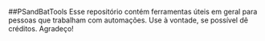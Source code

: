 ##PSandBatTools
Esse repositório contém ferramentas úteis em geral para pessoas que trabalham com automações.
Use à vontade, se possível dê créditos. Agradeço!